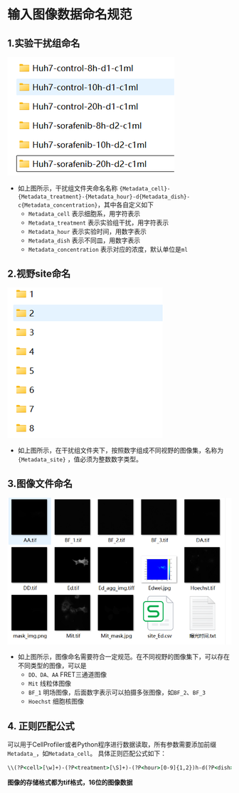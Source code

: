 # 输入图像数据命名规范

## 1.实验干扰组命名
![不同实验组命名规范](https://github.com/SmallStepsDaily/image/blob/main/%E6%96%87%E4%BB%B6%E5%B9%B2%E6%89%B0%E6%89%B9%E6%AC%A1%E5%91%BD%E5%90%8D%E8%A7%84%E8%8C%83.jpg?raw=true)

* 如上图所示，干扰组文件夹命名名称 `{Metadata_cell}-{Metadata_treatment}-{Metadata_hour}-d{Metadata_dish}-c{Metadata_concentration}`，其中各自定义如下
    - `Metadata_cell` 表示细胞系，用字符表示
    - `Metadata_treatment` 表示实验组干扰，用字符表示
    - `Metadata_hour` 表示实验时间，用数字表示
    - `Metadata_dish` 表示不同皿，用数字表示
    - `Metadata_concentration` 表示对应的浓度，默认单位是`ml`
## 2.视野site命名
![视野命名规范](https://github.com/SmallStepsDaily/image/blob/main/%E6%96%87%E4%BB%B6%E4%B8%8D%E5%90%8C%E8%A7%86%E9%87%8E%E5%91%BD%E5%90%8D%E8%A7%84%E8%8C%83.jpg?raw=true)

* 如上图所示，在干扰组文件夹下，按照数字组成不同视野的图像集，名称为 `{Metadata_site}` ，值必须为整数数字类型。

## 3.图像文件命名
![图像命名规范](https://github.com/SmallStepsDaily/image/blob/main/%E6%96%87%E4%BB%B6%E5%9B%BE%E5%83%8F%E5%91%BD%E5%90%8D%E8%A7%84%E8%8C%83.jpg?raw=true)

* 如上图所示，图像命名需要符合一定规范。在不同视野的图像集下，可以存在不同类型的图像，可以是
    - `DD、DA、AA` FRET三通道图像
    - `Mit` 线粒体图像
    - `BF_1` 明场图像，后面数字表示可以拍摄多张图像，如`BF_2`、`BF_3`
    - `Hoechst` 细胞核图像
## 4. 正则匹配公式
可以用于CellProfiler或者Python程序进行数据读取，所有参数需要添加前缀 `Metadata_`，如`Metadata_cell`。
具体正则匹配公式如下：
```cmd
\\(?P<cell>[\w]+)-(?P<treatment>[\S]+)-(?P<hour>[0-9]{1,2})h-d(?P<dish>[0-9]{1,2})-c(?P<concentration>.*)ml\\(?P<site>[0-9]{1,2})$
```


**图像的存储格式都为tif格式，16位的图像数据**

